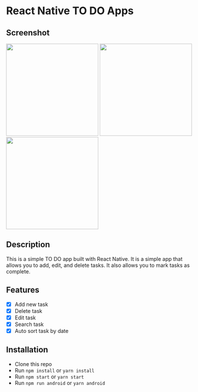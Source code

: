 # React Native TO DO Apps

## Screenshot
<img src="https://user-images.githubusercontent.com/89149429/214511426-924ee021-3cca-4dc6-aedc-70dd27add8b3.png" width="250"/> <img src="https://user-images.githubusercontent.com/89149429/214511828-814f8228-77fe-4aa0-9e36-2d01f0997da0.png" width="250"/> <img src="https://user-images.githubusercontent.com/89149429/214512031-b96b22e4-5e17-4eac-ae86-1c342415490d.png" width="250"/> 

## Description

This is a simple TO DO app built with React Native. It is a simple app that allows you to add, edit, and delete tasks. It also allows you to mark tasks as complete.

## Features

- [x] Add new task
- [x] Delete task
- [x] Edit task
- [x] Search task
- [x] Auto sort task by date

## Installation

- Clone this repo
- Run `npm install` or `yarn install`
- Run `npm start` or `yarn start`
- Run `npm run android` or `yarn android`
